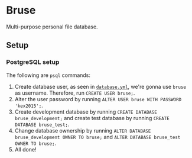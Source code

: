 # Bruse

Multi-purpose personal file database.

## Setup

### PostgreSQL setup

The following are `psql` commands:

1. Create database user, as seen in [`database.yml`](config/database.yml), we're gonna use `bruse` as username. Therefore, run `CREATE USER bruse;`.
2. Alter the user password by running `ALTER USER bruse WITH PASSWORD 'kex2015';`.
3. Create development database by running `CREATE DATABASE bruse_development;` and create test database by running `CREATE DATABASE bruse_test;`.
4. Change database ownership by running `ALTER DATABASE bruse_development OWNER TO bruse;` and `ALTER DATABASE bruse_test OWNER TO bruse;`.
5. All done!
